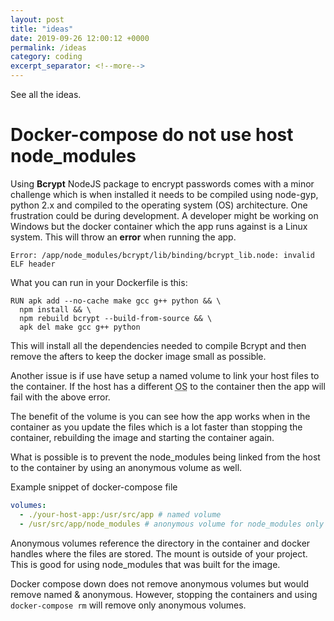 ```yaml
---
layout: post
title: "ideas"
date: 2019-09-26 12:00:12 +0000
permalink: /ideas
category: coding
excerpt_separator: <!--more-->
---
```


See all the ideas.

<!--more-->

# Docker-compose do not use host node_modules

Using **Bcrypt** NodeJS package to encrypt passwords comes with a minor challenge which is when installed it needs to be compiled using node-gyp, python 2.x and compiled to the operating system (OS) architecture. One frustration could be during development. A developer might be working on Windows but the docker container which the app runs against is a Linux system. This will throw an **error** when running the app.

```
Error: /app/node_modules/bcrypt/lib/binding/bcrypt_lib.node: invalid ELF header
```

What you can run in your Dockerfile is this:

```docker
RUN apk add --no-cache make gcc g++ python && \
  npm install && \
  npm rebuild bcrypt --build-from-source && \
  apk del make gcc g++ python
```

This will install all the dependencies needed to compile Bcrypt and then remove the afters to keep the docker image small as possible.

Another issue is if use have setup a named volume to link your host files to the container. If the host has a different <abbr title="Operating System">OS</abbr> to the container then the app will fail with the above error.

The benefit of the volume is you can see how the app works when in the container as you update the files which is a lot faster than stopping the container, rebuilding the image and starting the container again.

What is possible is to prevent the node_modules being linked from the host to the container by using an anonymous volume as well.

Example snippet of docker-compose file

```yml
volumes:
  - ./your-host-app:/usr/src/app # named volume
  - /usr/src/app/node_modules # anonymous volume for node_modules only
```

Anonymous volumes reference the directory in the container and docker handles where the files are stored. The mount is outside of your project. This is good for using node_modules that was built for the image.

Docker compose down does not remove anonymous volumes but would remove named & anonymous. However, stopping the containers and using `docker-compose rm` will remove only anonymous volumes.

